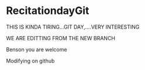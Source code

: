 # RecitationdayGit
THIS IS KINDA TIRING...GIT DAY,....VERY INTERESTING



WE ARE EDITTING FROM THE NEW BRANCH



Benson you are welcome


Modifying on github
